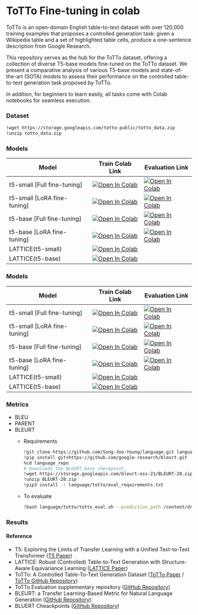 # ToTTo Fine-tuning in colab
ToTTo is an open-domain English table-to-text dataset with over 120,000 training examples that proposes a controlled generation task: given a Wikipedia table and a set of highlighted table cells, produce a one-sentence description from Google Research. 

This repository serves as the hub for the ToTTo dataset, offering a collection of diverse T5-base models fine-tuned on the ToTTo dataset. We present a comparative analysis of various T5-base models and state-of-the-art (SOTA) models to assess their performance on the controlled table-to-text generation task proposed by ToTTo.

In addition, for beginners to learn easily, all tasks come with Colab notebooks for seamless execution.

### Dataset
```bash
!wget https://storage.googleapis.com/totto-public/totto_data.zip
!unzip totto_data.zip
```

### Models
| Model                       | Train Colab Link | Evaluation Link |
|-----------------------------|------------------|-----------------------|
| t5-small [Full fine-tuning] | [![Open In Colab](https://colab.research.google.com/assets/colab-badge.svg)](https://colab.research.google.com/github/Song-Joo-Young/ToTTo-Fine-tuning-in-colab/blob/main/t5-small_Full-fine-tuning/train/ToTTo_T5_small_Fine_tuning_10epoch.ipynb) | [![Open In Colab](https://colab.research.google.com/assets/colab-badge.svg)](https://colab.research.google.com/github/Song-Joo-Young/ToTTo-Fine-tuning-in-colab/blob/main/t5-small_Full-fine-tuning/evaluation/ToTTo_T5_small_Evaluation.ipynb) |
| t5-small [LoRA fine-tuning] | [![Open In Colab](https://colab.research.google.com/assets/colab-badge.svg)](https://colab.research.google.com/github/Song-Joo-Young/ToTTo-Fine-tuning-in-colab/blob/main/t5-small_LoRA-fine-tuning/train/ToTTo_T5_small_LoRA_Fine_tuning_10epoch.ipynb) | [![Open In Colab](https://colab.research.google.com/assets/colab-badge.svg)](https://colab.research.google.com/github/Song-Joo-Young/ToTTo-Fine-tuning-in-colab/blob/main/t5-small_LoRA-fine-tuning/evaluation/ToTTo_T5_small(LoRA)_10epoch_Evaluation.ipynb) |
| t5-base [Full fine-tuning]  | [![Open In Colab](https://colab.research.google.com/assets/colab-badge.svg)](https://colab.research.google.com/github/Song-Joo-Young/ToTTo-Fine-tuning-in-colab/blob/main/t5-base_Full-fine-tuning/train/ToTTo_T5_base_Fine_tuning_5epoch.ipynb) | [![Open In Colab](https://colab.research.google.com/assets/colab-badge.svg)](https://colab.research.google.com/github/Song-Joo-Young/ToTTo-Fine-tuning-in-colab/blob/main/t5-base_Full-fine-tuning/evaluation/ToTTo_t5-base_Evaluation.ipynb) |
| t5-base [LoRA fine-tuning]  | [![Open In Colab](https://colab.research.google.com/assets/colab-badge.svg)]() | [![Open In Colab](https://colab.research.google.com/assets/colab-badge.svg)]() |
| LATTICE(t5-small)           | [![Open In Colab](https://colab.research.google.com/assets/colab-badge.svg)]()                             |
| LATTICE(t5-base)            | [![Open In Colab](https://colab.research.google.com/assets/colab-badge.svg)]()                             |


<h3>Models</h3>
<table>
  <thead>
    <tr>
      <th>Model</th>
      <th>Train Colab Link</th>
      <th>Evaluation Link</th>
    </tr>
  </thead>
  <tbody>
    <tr>
      <td>t5-small [Full fine-tuning]</td>
      <td><a href="https://colab.research.google.com/github/Song-Joo-Young/ToTTo-Fine-tuning-in-colab/blob/main/t5-small_Full-fine-tuning/train/ToTTo_T5_small_Fine_tuning_10epoch.ipynb"><img src="https://colab.research.google.com/assets/colab-badge.svg" alt="Open In Colab"></a></td>
      <td><a href="https://colab.research.google.com/github/Song-Joo-Young/ToTTo-Fine-tuning-in-colab/blob/main/t5-small_Full-fine-tuning/evaluation/ToTTo_T5_small_Evaluation.ipynb"><img src="https://colab.research.google.com/assets/colab-badge.svg" alt="Open In Colab"></a></td>
    </tr>
    <tr>
      <td>t5-small [LoRA fine-tuning]</td>
      <td><a href="https://colab.research.google.com/github/Song-Joo-Young/ToTTo-Fine-tuning-in-colab/blob/main/t5-small_LoRA-fine-tuning/train/ToTTo_T5_small_LoRA_Fine_tuning_10epoch.ipynb"><img src="https://colab.research.google.com/assets/colab-badge.svg" alt="Open In Colab"></a></td>
      <td><a href="https://colab.research.google.com/github/Song-Joo-Young/ToTTo-Fine-tuning-in-colab/blob/main/t5-small_LoRA-fine-tuning/evaluation/ToTTo_T5_small(LoRA)_10epoch_Evaluation.ipynb"><img src="https://colab.research.google.com/assets/colab-badge.svg" alt="Open In Colab"></a></td>
    </tr>
    <tr>
      <td>t5-base [Full fine-tuning]</td>
      <td><a href="https://colab.research.google.com/github/Song-Joo-Young/ToTTo-Fine-tuning-in-colab/blob/main/t5-base_Full-fine-tuning/train/ToTTo_T5_base_Fine_tuning_5epoch.ipynb"><img src="https://colab.research.google.com/assets/colab-badge.svg" alt="Open In Colab"></a></td>
      <td><a href="https://colab.research.google.com/github/Song-Joo-Young/ToTTo-Fine-tuning-in-colab/blob/main/t5-base_Full-fine-tuning/evaluation/ToTTo_t5-base_Evaluation.ipynb"><img src="https://colab.research.google.com/assets/colab-badge.svg" alt="Open In Colab"></a></td>
    </tr>
    <tr>
      <td>t5-base [LoRA fine-tuning]</td>
      <td><a href="#"><img src="https://colab.research.google.com/assets/colab-badge.svg" alt="Open In Colab"></a></td>
      <td><a href="#"><img src="https://colab.research.google.com/assets/colab-badge.svg" alt="Open In Colab"></a></td>
    </tr>
    <tr>
      <td>LATTICE(t5-small)</td>
      <td><a href="#"><img src="https://colab.research.google.com/assets/colab-badge.svg" alt="Open In Colab"></a></td>
      <td></td>
    </tr>
    <tr>
      <td>LATTICE(t5-base)</td>
      <td><a href="#"><img src="https://colab.research.google.com/assets/colab-badge.svg" alt="Open In Colab"></a></td>
      <td></td>
    </tr>
  </tbody>
</table>


### Metrics
* BLEU
* PARENT
* BLEURT
  * Requirements  
    ```bash
    !git clone https://github.com/Song-Joo-Young/language.git language_repo
    !pip install git+https://github.com/google-research/bleurt.git
    %cd language_repo
    # Downloads the BLEURT-base checkpoint.
    !wget https://storage.googleapis.com/bleurt-oss-21/BLEURT-20.zip .
    !unzip BLEURT-20.zip
    !pip3 install -r language/totto/eval_requirements.txt
    ```

   * To evaluate
     ```bash
     !bash language/totto/totto_eval.sh --prediction_path /content/drive/MyDrive/ToTTo_T5-base/generation_dev_epoch.txt --target_path /content/drive/MyDrive/ToTTo_T5-base/totto_dev_data.jsonl
     ```

### Results

#### Reference
* T5: Exploring the Limits of Transfer Learning with a Unified Text-to-Text Transformer ([T5 Paper](https://arxiv.org/abs/1910.10683))
* LATTICE: Robust (Controlled) Table-to-Text Generation with Structure-Aware Equivariance Learning ([LATTICE Paper](https://arxiv.org/abs/2205.03972))
* ToTTo: A Controlled Table-To-Text Generation Dataset ([ToTTo Paper](https://arxiv.org/abs/2004.14373) / [ToTTo GitHub Repository](https://github.com/google-research-datasets/ToTTo))
* ToTTo Evaluation supplementary repository ([GitHub Repository](https://github.com/google-research/language/tree/master/language/totto))
* BLEURT: a Transfer Learning-Based Metric for Natural Language Generation ([GitHub Repository](https://github.com/google-research/bleurt?tab=readme-ov-file#bleurt-a-transfer-learning-based-metric-for-natural-language-generation))
* BLUERT Cheackpoints ([GitHub Repository](https://github.com/google-research/bleurt/blob/master/checkpoints.md))
